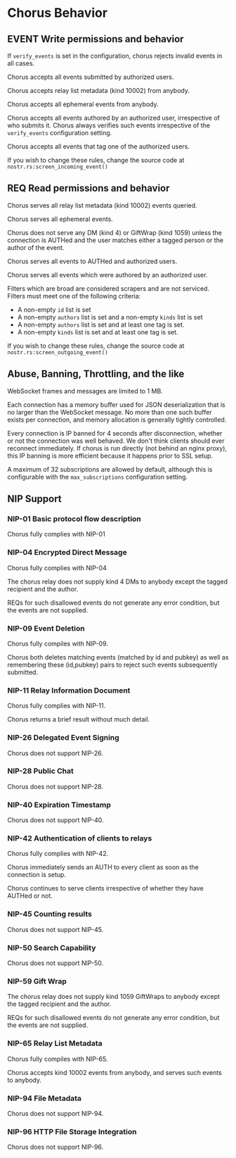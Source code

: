 # Chorus Behavior

## EVENT Write permissions and behavior

If `verify_events` is set in the configuration, chorus rejects invalid events in all cases.

Chorus accepts all events submitted by authorized users.

Chorus accepts relay list metadata (kind 10002) from anybody.

Chorus accepts all ephemeral events from anybody.

Chorus accepts all events authored by an authorized user, irrespective of who submits it. Chorus always verifies such events irrespective of the `verify_events` configuration setting.

Chorus accepts all events that tag one of the authorized users.

If you wish to change these rules, change the source code at `nostr.rs:screen_incoming_event()`

## REQ Read permissions and behavior

Chorus serves all relay list metadata (kind 10002) events queried.

Chorus serves all ephemeral events.

Chorus does not serve any DM (kind 4) or GiftWrap (kind 1059) unless the connection is AUTHed and the user matches either a tagged person or the author of the event.

Chorus serves all events to AUTHed and authorized users.

Chorus serves all events which were authored by an authorized user.

Filters which are broad are considered scrapers and are not serviced. Filters must meet one of the following criteria:

- A non-empty `id` list is set
- A non-empty `authors` list is set and a non-empty `kinds` list is set
- A non-empty `authors` list is set and at least one tag is set.
- A non-empty `kinds` list is set and at least one tag is set.

If you wish to change these rules, change the source code at `nostr.rs:screen_outgoing_event()`

## Abuse, Banning, Throttling, and the like

WebSocket frames and messages are limited to 1 MB.

Each connection has a memory buffer used for JSON deserialization that is no larger
than the WebSocket message. No more than one such buffer exists per connection, and memory
allocation is generally tightly controlled.

Every connection is IP banned for 4 seconds after disconnection, whether or not the connection
was well behaved. We don't think clients should ever reconnect immediately. If chorus is
run directly (not behind an nginx proxy), this IP banning is more efficient because it happens
prior to SSL setup.

A maximum of 32 subscriptions are allowed by default, although this is configurable with the
`max_subscriptions` configuration setting.

## NIP Support

### NIP-01 Basic protocol flow description

Chorus fully complies with NIP-01

### NIP-04 Encrypted Direct Message

Chorus fully complies with NIP-04

The chorus relay does not supply kind 4 DMs to anybody except the tagged recipient
and the author.

REQs for such disallowed events do not generate any error condition, but the events are
not supplied.

### NIP-09 Event Deletion

Chorus fully compiles with NIP-09.

Chorus both deletes matching events (matched by id and pubkey)
as well as remembering these (id,pubkey) pairs to reject such events subsequently submitted.

### NIP-11 Relay Information Document

Chorus fully complies with NIP-11.

Chorus returns a brief result without much detail.

### NIP-26 Delegated Event Signing

Chorus does not support NIP-26.

### NIP-28 Public Chat

Chorus does not support NIP-28.

### NIP-40 Expiration Timestamp

Chorus does not support NIP-40.

### NIP-42 Authentication of clients to relays

Chorus fully complies with NIP-42.

Chorus immediately sends an AUTH to every client as soon as the connection is setup.

Chorus continues to serve clients irrespective of whether they have AUTHed or not.

### NIP-45 Counting results

Chorus does not support NIP-45.

### NIP-50 Search Capability

Chorus does not support NIP-50.

### NIP-59 Gift Wrap

The chorus relay does not supply kind 1059 GiftWraps to anybody except the tagged recipient
and the author.

REQs for such disallowed events do not generate any error condition, but the events are
not supplied.

### NIP-65 Relay List Metadata

Chorus fully compiles with NIP-65.

Chorus accepts kind 10002 events from anybody, and serves such events to anybody.

### NIP-94 File Metadata

Chorus does not support NIP-94.

### NIP-96 HTTP File Storage Integration

Chorus does not support NIP-96.


